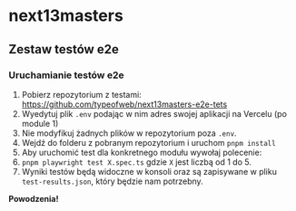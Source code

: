 # next13masters

## Zestaw testów e2e

### Uruchamianie testów e2e

1. Pobierz repozytorium z testami: https://github.com/typeofweb/next13masters-e2e-tets
2. Wyedytuj plik `.env` podając w nim adres swojej aplikacji na Vercelu (po module 1)
3. Nie modyfikuj żadnych plików w repozytorium poza `.env`.
4. Wejdź do folderu z pobranym repozytorium i uruchom `pnpm install`
5. Aby uruchomić test dla konkretnego modułu wywołaj polecenie:
6. `pnpm playwright test X.spec.ts` gdzie `X` jest liczbą od 1 do 5.
7. Wyniki testów będą widoczne w konsoli oraz są zapisywane w pliku `test-results.json`, który będzie nam potrzebny.

**Powodzenia!**
